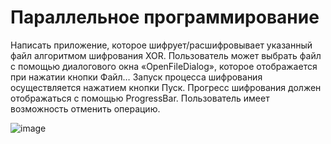 # Параллельное программирование

Написать приложение, которое шифрует/расшифровывает указанный файл 
алгоритмом шифрования XOR. Пользователь может выбрать файл с помощью 
диалогового окна «OpenFileDialog», которое отображается при нажатии кнопки 
Файл… Запуск процесса шифрования осуществляется нажатием кнопки Пуск. 
Прогресс шифрования должен отображаться с помощью ProgressBar. 
Пользователь имеет возможность отменить операцию.

![image](https://user-images.githubusercontent.com/65856963/227511986-1c577761-5c9b-4528-bceb-704cd16c2ce9.png)
